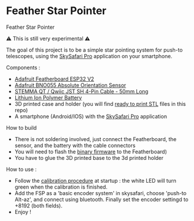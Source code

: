 # Feather Star Pointer
Feather Star Pointer

:warning: This is still very experimental :warning:

The goal of this project is to be a  simple star pointing system for push-to telescopes, using the [SkySafari Pro](https://skysafariastronomy.com/skysafari-7-professional-astronomy-telescope-control-software-for-android.html) application on your smartphone.

Components :
- [Adafruit Featherboard ESP32 V2](https://www.adafruit.com/product/5400)
- [Adafruit BNO055 Absolute Orientation Sensor](https://learn.adafruit.com/adafruit-bno055-absolute-orientation-sensor)
- [STEMMA QT / Qwiic JST SH 4-Pin Cable - 50mm Long](https://www.adafruit.com/product/4399)
- [Lithium Ion Polymer Battery](https://www.adafruit.com/product/3898)
- 3D printed case and holder (you will find [ready to print STL](https://github.com/jromang/featherstarpointer/tree/main/stl) files in this repo)
- A smartphone (Android/IOS) with the [SkySafari Pro](https://skysafariastronomy.com/skysafari-7-professional-astronomy-telescope-control-software-for-android.html) application

How to build
- There is not soldering involved, just connect the Featherboard, the sensor, and the battery with the cable connectors
- You will need to flash the [binary firmware](https://github.com/jromang/featherstarpointer/tree/main/sketch/fsp)  to the Featherboard)
- You have to glue the 3D printed base to the 3d printed holder

How to use :
- Follow the [calibration procedure](https://learn.adafruit.com/adafruit-bno055-absolute-orientation-sensor/device-calibration) at startup : the white LED will turn green when the calibration is finished.
- Add the FSP as a 'basic encoder system' in skysafari, choose 'push-to  Alt-az', and connect using bluetooth. Finally set the encoder settingd to +8192 (both fields).
- Enjoy !
